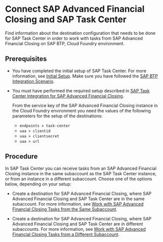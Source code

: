 <!-- loio2873c51eb5a74e64a859f4be66ea7fa4 -->

# Connect SAP Advanced Financial Closing and SAP Task Center

Find information about the destination configuration that needs to be done for SAP Task Center in order to work with tasks from SAP Advanced Financial Closing on SAP BTP, Cloud Foundry environment.



<a name="loio2873c51eb5a74e64a859f4be66ea7fa4__section_v3f_3gw_wtb"/>

## Prerequisites

-   You have completed the initial setup of SAP Task Center. For more information, see [Initial Setup](../30-initial-setup/initial-setup-8347694.md). Make sure you have followed the [SAP BTP Integration Scenario](https://help.sap.com/docs/cloud-identity/system-integration-guide/sap-btp-integration-scenario).

-   You must have performed the required setup described in [SAP Task Center Integration for SAP Advanced Financial Closing](https://help.sap.com/docs/advanced-financial-closing/administration/sap-task-center-integration-for-sap-advanced-financial-closing).

    From the service key of the SAP Advanced Financial Closing instance in the Cloud Foundry environment you need the values of the following parameters for the setup of the destinations:

    -   `endpoints > task-center`
    -   `uaa > clientid`
    -   `uaa > clientsecret`
    -   `uaa > url`




<a name="loio2873c51eb5a74e64a859f4be66ea7fa4__section_odq_2fh_55b"/>

## Procedure

In SAP Task Center you can receive tasks from an SAP Advanced Financial Closing instance in the same subaccount as the SAP Task Center instance, or from an instance in a different subaccount. Choose one of the options below, depending on your setup:

-   Create a destination for SAP Advanced Financial Closing, where SAP Advanced Financial Closing and SAP Task Center are in the same subaccount. For more information, see [Work with SAP Advanced Financial Closing Tasks from the Same Subaccount](work-with-sap-advanced-financial-closing-tasks-from-the-same-subaccount-e28e2af.md).

-   Create a destination for SAP Advanced Financial Closing, where SAP Advanced Financial Closing and SAP Task Center are in different subaccounts. For more information, see [Work with SAP Advanced Financial Closing Tasks from a Different Subaccount](work-with-sap-advanced-financial-closing-tasks-from-a-different-subaccount-09cee80.md).


